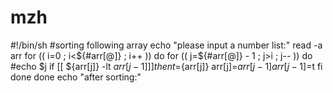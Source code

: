 # mzh
#!/bin/sh
#sorting following array
echo "please input a number list:"
read -a arr
for (( i=0 ; i<${#arr[@]} ; i++ ))
do
  for (( j=${#arr[@]} - 1 ; j>i ; j-- ))
  do
    #echo $j
    if  [[ ${arr[j]} -lt ${arr[j-1]} ]]
    then
       t=${arr[j]}
       arr[j]=${arr[j-1]}
       arr[j-1]=$t
    fi
  done
done
echo "after sorting:"
